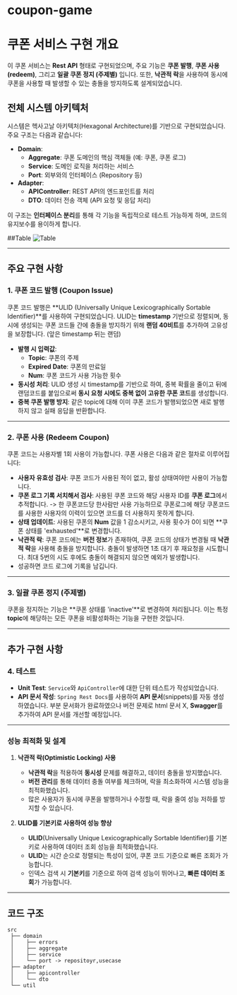 # coupon-game
# 쿠폰 서비스 구현 개요

이 쿠폰 서비스는 **Rest API** 형태로 구현되었으며, 주요 기능은 **쿠폰 발행**, **쿠폰 사용 (redeem)**, 그리고 **일괄 쿠폰 정지 (주제별)** 입니다. 또한, **낙관적 락**을 사용하여 동시에 쿠폰을 사용할 때 발생할 수 있는 충돌을 방지하도록 설계되었습니다. 

## 전체 시스템 아키텍처

시스템은 헥사고날 아키텍처(Hexagonal Architecture)를 기반으로 구현되었습니다. 주요 구조는 다음과 같습니다:

- **Domain**: 
  - **Aggregate**: 쿠폰 도메인의 핵심 객체들 (예: 쿠폰, 쿠폰 로그)
  - **Service**: 도메인 로직을 처리하는 서비스
  - **Port**: 외부와의 인터페이스 (Repository 등)
- **Adapter**:
  - **APIController**: REST API의 엔드포인트를 처리
  - **DTO**: 데이터 전송 객체 (API 요청 및 응답 처리)

이 구조는 **인터페이스 분리**를 통해 각 기능을 독립적으로 테스트 가능하게 하며, 코드의 유지보수를 용이하게 합니다.

##Table
![Table](https://github.com/user-attachments/assets/25326554-ea31-4677-8a72-48d13eb4ad44)


---

## 주요 구현 사항

### 1. 쿠폰 코드 발행 (Coupon Issue)

쿠폰 코드 발행은 **ULID (Universally Unique Lexicographically Sortable Identifier)**를 사용하여 구현되었습니다. ULID는 **timestamp** 기반으로 정렬되며, 동시에 생성되는 쿠폰 코드들 간에 충돌을 방지하기 위해 **랜덤 40비트**를 추가하여 고유성을 보장합니다. (앞은 timestamp 뒤는 랜덤)

- **발행 시 입력값**:
  - **Topic**: 쿠폰의 주제
  - **Expired Date**: 쿠폰의 만료일
  - **Num**: 쿠폰 코드가 사용 가능한 횟수
- **동시성 처리**: ULID 생성 시 timestamp를 기반으로 하여, 중복 확률을 줄이고 뒤에 랜덤코드를 붙임으로써 **동시 요청 시에도 중복 없이 고유한 쿠폰 코드**를 생성합니다.
- **중복 쿠폰 발행 방지**: 같은 topic에 대해 이미 쿠폰 코드가 발행되었으면 새로 발행하지 않고 실패 응답을 반환합니다. 

---

### 2. 쿠폰 사용 (Redeem Coupon)

쿠폰 코드는 사용자별 1회 사용이 가능합니다. 
쿠폰 사용은 다음과 같은 절차로 이루어집니다:

- **사용자 유효성 검사**: 쿠폰 코드가 사용된 적이 없고, 활성 상태여야만 사용이 가능합니다.
- **쿠폰 로그 기록 서치해서 검사**: 사용된 쿠폰 코드와 해당 사용자 ID를 **쿠폰 로그**에서 추적합니다. -> 한 쿠폰코드당 한사람만 사용 가능하므로 쿠폰로그에 해당 쿠폰코드를 사용한 사용자의 이력이 있으면 코드를 더 사용하지 못하게 합니다.
- **상태 업데이트**: 사용된 쿠폰의 **Num** 값을 1 감소시키고, 사용 횟수가 0이 되면 **쿠폰 상태를 'exhausted'**로 변경합니다.
- **낙관적 락**: 쿠폰 코드에는 **버전 정보**가 존재하여, 쿠폰 코드의 상태가 변경될 때 **낙관적 락**을 사용해 충돌을 방지합니다. 충돌이 발생하면 1초 대기 후 재요청을 시도합니다. 최대 5번의 시도 후에도 충돌이 해결되지 않으면 예외가 발생합니다.
- 성공하면 코드 로그에 기록을 남깁니다.
---

### 3. 일괄 쿠폰 정지 (주제별)

쿠폰을 정지하는 기능은 **쿠폰 상태를 'inactive'**로 변경하여 처리됩니다. 이는 특정 **topic**에 해당하는 모든 쿠폰을 비활성화하는 기능을 구현한 것입니다.

---

## 추가 구현 사항

### 4. 테스트

- **Unit Test**: `Service`와 `ApiController`에 대한 단위 테스트가 작성되었습니다.
- **API 문서 작성**: `Spring Rest Docs`를 사용하여 **API 문서**(snippets)를 자동 생성하였습니다. 부분 문서화가 완료하였으나 버전 문제로 html 문서 X, **Swagger**를 추가하여 API 문서를 개선할 예정입니다.

---

### 성능 최적화 및 설계

1. **낙관적 락(Optimistic Locking) 사용**
   - **낙관적 락**을 적용하여 **동시성** 문제를 해결하고, 데이터 충돌을 방지했습니다.
   - **버전 관리**를 통해 데이터 충돌 여부를 체크하며, 락을 최소화하여 시스템 성능을 최적화했습니다.
   - 많은 사용자가 동시에 쿠폰을 발행하거나 수정할 때, 락을 줄여 성능 저하를 방지할 수 있습니다.

2. **ULID를 기본키로 사용하여 성능 향상**
   - **ULID**(Universally Unique Lexicographically Sortable Identifier)를 기본키로 사용하여 데이터 조회 성능을 최적화했습니다.
   - **ULID**는 시간 순으로 정렬되는 특성이 있어, 쿠폰 코드 기준으로 빠른 조회가 가능합니다.
   - 인덱스 검색 시 **기본키**를 기준으로 하여 검색 성능이 뛰어나고, **빠른 데이터 조회**가 가능합니다.

---

## 코드 구조

```plaintext
src
 ├── domain
 │    ├── errors   
 │    ├── aggregate
 │    ├── service
 │    └── port -> repositoyr,usecase
 ├── adapter
 │    ├── apicontroller
 │    └── dto
 └── util
